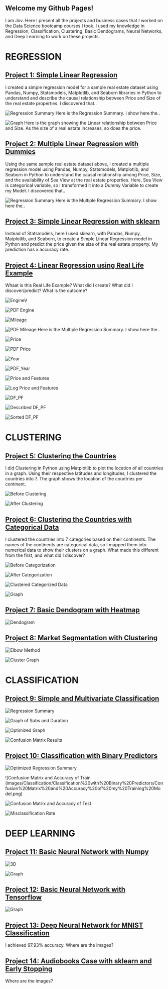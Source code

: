 ## Welcome my Github Pages!

I am Jov. Here I present all the projects and business cases that I worked on the Data Science bootcamp courses I took. 
I used my knowledge in Regression, Classification, Clustering, Basic Dendograms, Neural Networks, and Deep Learning to work on these projects.


# REGRESSION

## [Project 1: Simple Linear Regression](https://github.com/jovemmanuelre/Simple-Linear-Regression---StatsModels)
I created a simple regression model for a sample real estate dataset using Pandas, Numpy, Statsmodels, Matplotlib, and Seaborn libraries in Python to understand and describe the causal relationship between Price and Size of the real estate properties.
I discovered that..

![Regression Summary](images/Linear%20Regressions/Simple/Screen%20Shot%202022-02-04%20at%2012.18.23%20PM.png)
Here is the Regression Summary. I show here the..

![Graph](images/Linear%20Regressions/Simple/Screen%20Shot%202022-02-08%20at%201.04.08%20PM.png)
Here is the graph showing the Linear relationship between Price and Size. As the size of a real estate increases, so does the price.

## [Project 2: Multiple Linear Regression with Dummies](https://github.com/jovemmanuelre/Multiple-Linear-Regression-with-Dummies)
Using the same sample real estate dataset above, I created a multiple regression model using Pandas, Numpy, Statsmodels, Matplotlib, and Seaborn in Python to understand the causal relationship among Price, Size, and the availability of Sea View at the real estate properties. Here, Sea View is categorical variable, so I transformed it into a Dummy Variable to create my Model.
I discovered that..

![Regression Summary](images/Linear%20Regressions/Multiple%20w:%20Dummies/Screen%20Shot%202022-02-04%20at%2012.28.32%20PM.png)
Here is the Multiple Regression Summary. I show here the..

## [Project 3: Simple Linear Regression with sklearn](https://github.com/jovemmanuelre/Simple-Regression-sklearn)
Instead of Statsmodels, here I used sklearn, with Pandas, Numpy, Matplotlib, and Seaborn, to create a Simple Linear Regression model in Python and predict the price given the size of the real estate property.
My prediction has x accuracy rate.

## [Project 4: Linear Regression using Real Life Example](https://github.com/jovemmanuelre/Practical-Case-Example-Regression-with-sklearn)
Whaat is this Real Life Example? What did I create? What did I discover/predict? What is the outcome?

![EngineV](images/Linear%20Regressions/Multiple%20Linear%20Regression%20Practical%20Example%20with%20sklearn/Before-EngineV.png)


![PDF Engine](images/Linear%20Regressions/Multiple%20Linear%20Regression%20Practical%20Example%20with%20sklearn/PDF_EngineV.png)


![Mileage](images/Linear%20Regressions/Multiple%20Linear%20Regression%20Practical%20Example%20with%20sklearn/Before-Mileage.png)


![PDF Mileage](images/Linear%20Regressions/Multiple%20Linear%20Regression%20Practical%20Example%20with%20sklearn/PDF_Mileage.png)
Here is the Multiple Regression Summary. I show here the..

![Price](images/Linear%20Regressions/Multiple%20Linear%20Regression%20Practical%20Example%20with%20sklearn/Before-Price.png)


![PDF Price](images/Linear%20Regressions/Multiple%20Linear%20Regression%20Practical%20Example%20with%20sklearn/PDF_Price.png)


![Year](images/Linear%20Regressions/Multiple%20Linear%20Regression%20Practical%20Example%20with%20sklearn/Before-Year.png)


![PDF_Year](images/Linear%20Regressions/Multiple%20Linear%20Regression%20Practical%20Example%20with%20sklearn/PDF_Year.png)


![Price and Features](images/Linear%20Regressions/Multiple%20Linear%20Regression%20Practical%20Example%20with%20sklearn/Price%20and%20the%20Features.png)


![Log Price and Features](images/Linear%20Regressions/Multiple%20Linear%20Regression%20Practical%20Example%20with%20sklearn/Log%20Price%20and%20the%20Features.png)


![DF_PF](images/Linear%20Regressions/Multiple%20Linear%20Regression%20Practical%20Example%20with%20sklearn/DF_PF.png)


![Described DF_PF](images/Linear%20Regressions/Multiple%20Linear%20Regression%20Practical%20Example%20with%20sklearn/DF_PF%20Described.png)


![Sorted DF_PF](images/Linear%20Regressions/Multiple%20Linear%20Regression%20Practical%20Example%20with%20sklearn/Sorted%20DF_PF.png)


# CLUSTERING

## [Project 5: Clustering the Countries](https://github.com/jovemmanuelre/Clustering-Countries)
I did Clustering in Python using Matplotlib to plot the location of all countries in a graph. Using their respective latitudes and longitudes, I clustered the countries into 7. The graph shows the location of the countries per continent.

![Before Clustering](images/Clustering/Countries/Screen%20Shot%202022-02-04%20at%204.13.26%20PM.png)

![After Clustering](images/Clustering/Countries/Screen%20Shot%202022-02-04%20at%204.24.52%20PM.png)

## [Project 6: Clustering the Countries with Categorical Data](https://github.com/jovemmanuelre/Clustering-Countries-Categorical)
I clustered the countries into 7 categories based on their continents. The names of the continents are categorical data, so I mapped them into numerical data to show their clusters on a graph.
What made this different from the first, and what did I discover?

![Before Categorization](images/Clustering/Clustering%20Categorical%20Data/Screen%20Shot%202022-02-18%20at%207.14.59%20PM.png)

![After Categorization](images/Clustering/Clustering%20Categorical%20Data/Screen%20Shot%202022-02-18%20at%207.15.14%20PM.png)

![Clustered Categorized Data](images/Clustering/Clustering%20Categorical%20Data/Screen%20Shot%202022-02-18%20at%207.18.51%20PM.png)

![Graph](images/Clustering/Clustering%20Categorical%20Data/Screen%20Shot%202022-02-18%20at%207.21.05%20PM.png)

## [Project 7: Basic Dendogram with Heatmap](https://github.com/jovemmanuelre/Basic-Dendogram-with-Heatmap)

![Dendogram](images/Heatmaps%20and%20Dendograms/Screen%20Shot%202022-02-27%20at%206.52.07%20AM.png)

## [Project 8: Market Segmentation with Clustering](https://github.com/jovemmanuelre/Market-Segmentation-with-Clustering)

![Elbow Method](images/Classification/Market%20Segmentation%20Clustering/Screen%20Shot%202022-02-27%20at%2012.55.44%20PM.png)

![Cluster Graph](images/Classification/Market%20Segmentation%20Clustering/Screen%20Shot%202022-02-27%20at%2012.53.56%20PM.png)


# CLASSIFICATION

## [Project 9: Simple and Multivariate Classification](https://github.com/jovemmanuelre/Simple-and-Multivariate-Classification)

![Regression Summary](images/Classification/Simple%20and%20Multivariate%20Classification/Screen%20Shot%202022-02-19%20at%208.30.48%20PM.png)

![Graph of Subs and Duration](images/Classification/Simple%20and%20Multivariate%20Classification/Screen%20Shot%202022-02-19%20at%208.32.20%20PM.png)

![Optimized Graph](images/Classification/Simple%20and%20Multivariate%20Classification/Screen%20Shot%202022-02-19%20at%208.32.34%20PM.png)

![Confusion Matrix Results](images/Classification/Simple%20and%20Multivariate%20Classification/Screen%20Shot%202022-02-19%20at%208.42.21%20PM.png)

## [Project 10: Classification with Binary Predictors](https://github.com/jovemmanuelre/Classification-with-Binary-Predictors)

![Optimized Regression Summary](images/Classification/Classification%20with%20Binary%20Predictors/LogIt%20Regression%20Result.png)

![Confusion Matrix and Accuracy of Train (images/Classification/Classification%20with%20Binary%20Predictors/Confusion%20Matrix%20and%20Accuracy%20of%20my%20Training%20Model.png)

![Confusion Matrix and Accuracy of Test](images/Classification/Classification%20with%20Binary%20Predictors/Confusion%20Matrix%20and%20Accuracy%20of%20my%20Model.png)

![Misclassification Rate](images/Classification/Classification%20with%20Binary%20Predictors/Misclassification%20Rate.png)


# DEEP LEARNING

## [Project 11: Basic Neural Network with Numpy](https://github.com/jovemmanuelre/Building-a-Basic-Neural-Network-with-NumPy)

![3D](images/Deep%20Learning/Building%20a%20Basic%20Neural%20Network%20with%20Numpy/Screen%20Shot%202022-03-02%20at%205.53.04%20AM.png)

![Graph](images/Deep%20Learning/Building%20a%20Basic%20Neural%20Network%20with%20Numpy/Screen%20Shot%202022-03-02%20at%205.53.17%20AM.png)

## [Project 12: Basic Neural Network with Tensorflow](https://github.com/jovemmanuelre/Building-a-Basic-Neural-Network-with-Tensorflow)

![Graph](images/Deep%20Learning/Building%20a%20Basic%20Neural%20Network%20with%20Tensorflow/Screen%20Shot%202022-03-05%20at%206.29.31%20PM.png)

## [Project 13: Deep Neural Network for MNIST Classification](https://github.com/jovemmanuelre/Deep-Neural-Network-for-MNIST-Classification)
I achieved 97.93% accuracy. Where are the images?

## [Project 14: Audiobooks Case with sklearn and Early Stopping](https://github.com/jovemmanuelre/Deep-Learning-Audiobooks-Case-Preprocessed-and-with-Early-Stopping)
Where are the images?
